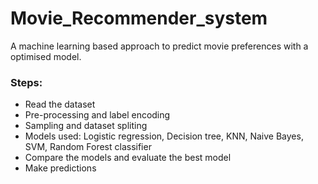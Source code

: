 # Movie_Recommender_system

A machine learning based approach to predict movie preferences with a optimised model.

### Steps:

* Read the dataset
* Pre-processing and label encoding
* Sampling and dataset spliting
* Models used: Logistic regression, Decision tree, KNN, Naive Bayes, SVM, Random Forest classifier
* Compare the models and evaluate the best model
* Make predictions
